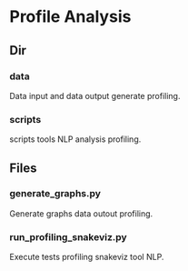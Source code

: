 # Profile Analysis

## Dir

### data
Data input and data output generate profiling.

### scripts
scripts tools NLP analysis profiling.

## Files

### generate_graphs.py
Generate graphs data outout profiling.

### run_profiling_snakeviz.py
Execute tests profiling snakeviz tool NLP.